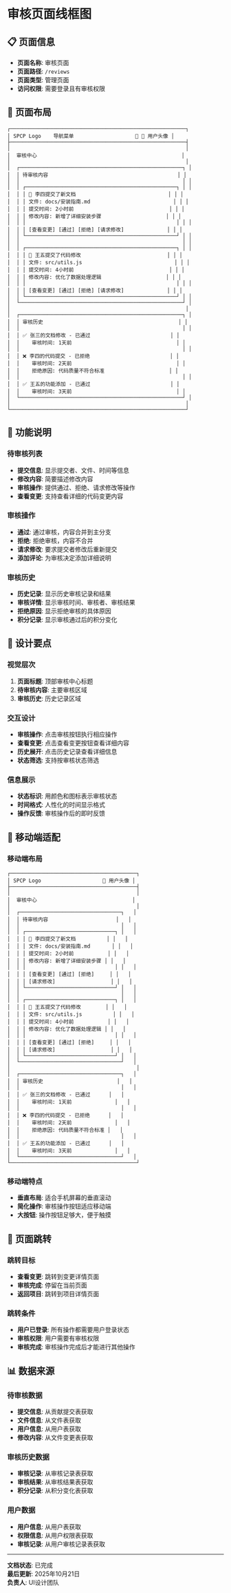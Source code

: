 # 审核页面线框图

## 📋 页面信息

- **页面名称**: 审核页面
- **页面路径**: `/reviews`
- **页面类型**: 管理页面
- **访问权限**: 需要登录且有审核权限

## 🎯 页面布局

```
┌─────────────────────────────────────────────────────────┐
│ SPCP Logo    导航菜单                    🔔 👤 用户头像 │
├─────────────────────────────────────────────────────────┤
│                                                         │
│  审核中心                                               │
│                                                         │
│  ┌─────────────────────────────────────────────────────┐ │
│  │ 待审核内容                                          │ │
│  │                                                     │ │
│  │ ┌─────────────────────────────────────────────────┐ │ │
│  │ │ 📝 李四提交了新文档                              │ │ │
│  │ │ 文件: docs/安装指南.md                           │ │ │
│  │ │ 提交时间: 2小时前                               │ │ │
│  │ │ 修改内容: 新增了详细安装步骤                     │ │ │
│  │ │                                                 │ │ │
│  │ │ [查看变更] [通过] [拒绝] [请求修改]              │ │ │
│  │ └─────────────────────────────────────────────────┘ │ │
│  │                                                     │ │
│  │ ┌─────────────────────────────────────────────────┐ │ │
│  │ │ 📝 王五提交了代码修改                            │ │ │
│  │ │ 文件: src/utils.js                              │ │ │
│  │ │ 提交时间: 4小时前                               │ │ │
│  │ │ 修改内容: 优化了数据处理逻辑                     │ │ │
│  │ │                                                 │ │ │
│  │ │ [查看变更] [通过] [拒绝] [请求修改]              │ │ │
│  │ └─────────────────────────────────────────────────┘ │ │
│  └─────────────────────────────────────────────────────┘ │
│                                                         │
│  ┌─────────────────────────────────────────────────────┐ │
│  │ 审核历史                                            │ │
│  │                                                     │ │
│  │ ✅ 张三的文档修改 - 已通过                          │ │
│  │    审核时间: 1天前                                  │ │
│  │                                                     │ │
│  │ ❌ 李四的代码提交 - 已拒绝                          │ │
│  │    审核时间: 2天前                                  │ │
│  │    拒绝原因: 代码质量不符合标准                     │ │
│  │                                                     │ │
│  │ ✅ 王五的功能添加 - 已通过                          │ │
│  │    审核时间: 3天前                                  │ │
│  └─────────────────────────────────────────────────────┘ │
│                                                         │
└─────────────────────────────────────────────────────────┘
```

## 🎯 功能说明

### 待审核列表
- **提交信息**: 显示提交者、文件、时间等信息
- **修改内容**: 简要描述修改内容
- **审核操作**: 提供通过、拒绝、请求修改等操作
- **查看变更**: 支持查看详细的代码变更内容

### 审核操作
- **通过**: 通过审核，内容合并到主分支
- **拒绝**: 拒绝审核，内容不合并
- **请求修改**: 要求提交者修改后重新提交
- **添加评论**: 为审核决定添加详细说明

### 审核历史
- **历史记录**: 显示历史审核记录和结果
- **审核详情**: 显示审核时间、审核者、审核结果
- **拒绝原因**: 显示拒绝审核的具体原因
- **积分记录**: 显示审核通过后的积分变化

## 🎨 设计要点

### 视觉层次
1. **页面标题**: 顶部审核中心标题
2. **待审核内容**: 主要审核区域
3. **审核历史**: 历史记录区域

### 交互设计
- **审核操作**: 点击审核按钮执行相应操作
- **查看变更**: 点击查看变更按钮查看详细内容
- **历史展开**: 点击历史记录查看详细信息
- **状态筛选**: 支持按审核状态筛选

### 信息展示
- **状态标识**: 用颜色和图标表示审核状态
- **时间格式**: 人性化的时间显示格式
- **操作反馈**: 审核操作后的即时反馈

## 📱 移动端适配

### 移动端布局
```
┌─────────────────────────────────────────┐
│ SPCP Logo                    👤 用户头像 │
├─────────────────────────────────────────┤
│                                         │
│  审核中心                               │
│                                         │
│  ┌─────────────────────────────────┐   │
│  │ 待审核内容                      │   │
│  │                                 │   │
│  │ ┌─────────────────────────────┐ │   │
│  │ │ 📝 李四提交了新文档          │ │   │
│  │ │ 文件: docs/安装指南.md       │ │   │
│  │ │ 提交时间: 2小时前           │ │   │
│  │ │ 修改内容: 新增了详细安装步骤 │ │   │
│  │ │                             │ │   │
│  │ │ [查看变更] [通过] [拒绝]     │ │   │
│  │ │ [请求修改]                  │ │   │
│  │ └─────────────────────────────┘ │   │
│  │                                 │   │
│  │ ┌─────────────────────────────┐ │   │
│  │ │ 📝 王五提交了代码修改        │ │   │
│  │ │ 文件: src/utils.js          │ │   │
│  │ │ 提交时间: 4小时前           │ │   │
│  │ │ 修改内容: 优化了数据处理逻辑 │ │   │
│  │ │                             │ │   │
│  │ │ [查看变更] [通过] [拒绝]     │ │   │
│  │ │ [请求修改]                  │ │   │
│  │ └─────────────────────────────┘ │   │
│  └─────────────────────────────────┘   │
│                                         │
│  ┌─────────────────────────────────┐   │
│  │ 审核历史                        │   │
│  │                                 │   │
│  │ ✅ 张三的文档修改 - 已通过      │   │
│  │    审核时间: 1天前              │   │
│  │                                 │   │
│  │ ❌ 李四的代码提交 - 已拒绝      │   │
│  │    审核时间: 2天前              │   │
│  │    拒绝原因: 代码质量不符合标准 │   │
│  │                                 │   │
│  │ ✅ 王五的功能添加 - 已通过      │   │
│  │    审核时间: 3天前              │   │
│  └─────────────────────────────────┘   │
└─────────────────────────────────────────┘
```

### 移动端特点
- **垂直布局**: 适合手机屏幕的垂直滚动
- **简化操作**: 审核操作按钮适应移动端
- **大按钮**: 操作按钮足够大，便于触摸

## 🔗 页面跳转

### 跳转目标
- **查看变更**: 跳转到变更详情页面
- **审核完成**: 停留在当前页面
- **返回项目**: 跳转到项目详情页面

### 跳转条件
- **用户已登录**: 所有操作都需要用户登录状态
- **审核权限**: 用户需要有审核权限
- **审核完成**: 审核操作完成后才能进行其他操作

## 📊 数据来源

### 待审核数据
- **提交信息**: 从贡献提交表获取
- **文件信息**: 从文件表获取
- **用户信息**: 从用户表获取
- **修改内容**: 从文件变更表获取

### 审核历史数据
- **审核记录**: 从审核记录表获取
- **审核结果**: 从审核结果表获取
- **积分记录**: 从积分变化表获取

### 用户数据
- **用户信息**: 从用户表获取
- **权限信息**: 从用户权限表获取
- **审核记录**: 从用户审核记录表获取

---

**文档状态**: 已完成  
**最后更新**: 2025年10月21日  
**负责人**: UI设计团队
